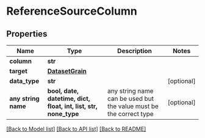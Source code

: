 # ReferenceSourceColumn


## Properties
Name | Type | Description | Notes
------------ | ------------- | ------------- | -------------
**column** | **str** |  | 
**target** | [**DatasetGrain**](DatasetGrain.md) |  | 
**data_type** | **str** |  | [optional] 
**any string name** | **bool, date, datetime, dict, float, int, list, str, none_type** | any string name can be used but the value must be the correct type | [optional]

[[Back to Model list]](../README.md#documentation-for-models) [[Back to API list]](../README.md#documentation-for-api-endpoints) [[Back to README]](../README.md)



